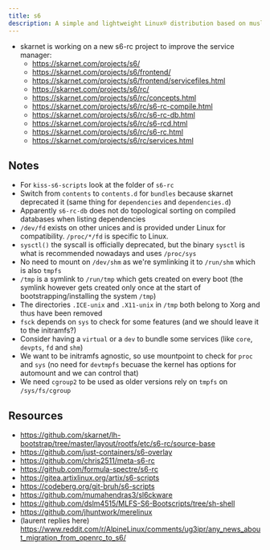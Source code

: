 ```yaml
---
title: s6
description: A simple and lightweight Linux® distribution based on musl libc and toybox
---
```


- skarnet is working on a new s6-rc project to improve the service manager:
  * https://skarnet.com/projects/s6/
  * https://skarnet.com/projects/s6/frontend/
  * https://skarnet.com/projects/s6/frontend/servicefiles.html
  * https://skarnet.com/projects/s6/rc/
  * https://skarnet.com/projects/s6/rc/concepts.html
  * https://skarnet.com/projects/s6/rc/s6-rc-compile.html
  * https://skarnet.com/projects/s6/rc/s6-rc-db.html
  * https://skarnet.com/projects/s6/rc/s6-rcd.html
  * https://skarnet.com/projects/s6/rc/s6-rc.html
  * https://skarnet.com/projects/s6/rc/services.html

## Notes
- For `kiss-s6-scripts` look at the folder of `s6-rc`
- Switch from `contents` to `contents.d` for `bundles` because skarnet deprecated it (same thing for `dependencies` and `dependencies.d`)
- Apparently `s6-rc-db` does not do topological sorting on compiled databases when listing dependencies
- `/dev/fd` exists on other unices and is provided under Linux for compatibility. `/proc/*/fd` is specific to Linux.
- `sysctl()` the syscall is officially deprecated, but the binary `sysctl` is what is recommended nowadays and uses `/proc/sys`
- No need to mount on `/dev/shm` as we're symlinking it to `/run/shm` which is also `tmpfs`
- `/tmp` is a symlink to `/run/tmp` which gets created on every boot (the symlink however gets created only once at the start of bootstrapping/installing the system `/tmp`)
- The directories `.ICE-unix` and `.X11-unix` in `/tmp` both belong to Xorg and thus have been removed
- `fsck` depends on `sys` to check for some features (and we should leave it to the initramfs?)
- Consider having a `virtual` or a `dev` to bundle some services (like `core`, `devpts`, `fd` and `shm`)
- We want to be initramfs agnostic, so use mountpoint to check for `proc` and `sys` (no need for `devtmpfs` becuase the kernel has options for automount and we can control that)
- We need `cgroup2` to be used as older versions rely on `tmpfs` on `/sys/fs/cgroup`

## Resources
- https://github.com/skarnet/lh-bootstrap/tree/master/layout/rootfs/etc/s6-rc/source-base
- https://github.com/just-containers/s6-overlay
- https://github.com/chris2511/meta-s6-rc
- https://github.com/formula-spectre/s6-rc
- https://gitea.artixlinux.org/artix/s6-scripts
- https://codeberg.org/git-bruh/s6-scripts
- https://github.com/mumahendras3/sl6ckware
- https://github.com/dslm4515/MLFS-S6-Bootscripts/tree/sh-shell
- https://github.com/jhuntwork/merelinux
- (laurent replies here) https://www.reddit.com/r/AlpineLinux/comments/ug3ipr/any_news_about_migration_from_openrc_to_s6/
